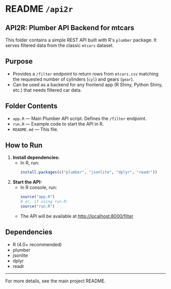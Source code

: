 # README `/api2r`
## API2R: Plumber API Backend for mtcars

This folder contains a simple REST API built with R's `plumber` package. It serves filtered data from the classic `mtcars` dataset.

## Purpose
- Provides a `/filter` endpoint to return rows from `mtcars.csv` matching the requested number of cylinders (`cyl`) and gears (`gear`).
- Can be used as a backend for any frontend app (R Shiny, Python Shiny, etc.) that needs filtered car data.

## Folder Contents
- `app.R` — Main Plumber API script. Defines the `/filter` endpoint.
- `run.R` — Example code to start the API in R.
- `README.md` — This file.

## How to Run
1. **Install dependencies:**
   - In R, run:
     ```r
     install.packages(c("plumber", "jsonlite", "dplyr", "readr"))
     ```
2. **Start the API:**
   - In R console, run:
     ```r
     source("app.R")
     # or, if using run.R:
     source("run.R")
     ```
   - The API will be available at [http://localhost:8000/filter](http://localhost:8000/filter)

## Dependencies
- R (4.0+ recommended)
- plumber
- jsonlite
- dplyr
- readr

---
For more details, see the main project README. 